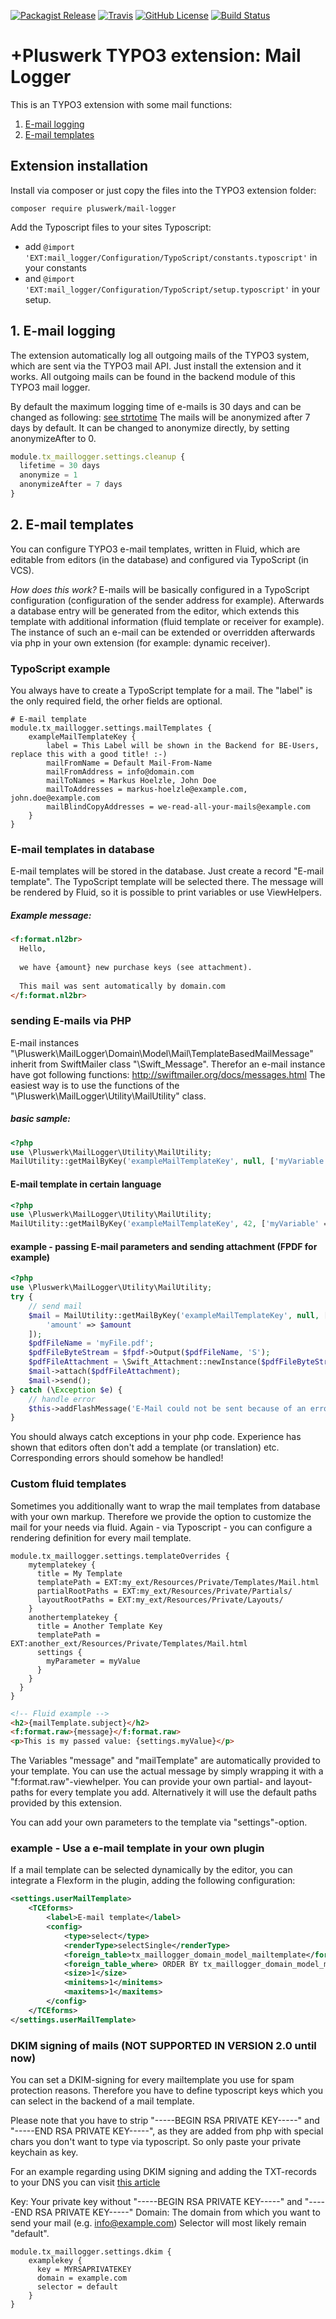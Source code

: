 [![Packagist Release](https://img.shields.io/packagist/v/pluswerk/mail-logger.svg?style=flat-square)](https://packagist.org/packages/pluswerk/mail-logger)
[![Travis](https://img.shields.io/travis/pluswerk/mail_logger.svg?style=flat-square)](https://travis-ci.org/pluswerk/mail_logger)
[![GitHub License](https://img.shields.io/github/license/pluswerk/mail_logger.svg?style=flat-square)](https://github.com/pluswerk/mail_logger/blob/master/LICENSE.txt)
[![Build Status](https://travis-ci.org/pluswerk/mail_logger.svg?branch=master)](https://travis-ci.org/pluswerk/mail_logger)

# +Pluswerk TYPO3 extension: Mail Logger

This is an TYPO3 extension with some mail functions:
1. [E-mail logging](#1-e-mail-logging)
2. [E-mail templates](#2-e-mail-templates)

## Extension installation

Install via composer or just copy the files into the TYPO3 extension folder:

```Shell
composer require pluswerk/mail-logger
```

Add the Typoscript files to your sites Typoscript:
- add `@import 'EXT:mail_logger/Configuration/TypoScript/constants.typoscript'` in your constants
- and `@import 'EXT:mail_logger/Configuration/TypoScript/setup.typoscript'` in your setup.

## 1. E-mail logging

The extension automatically log all outgoing mails of the TYPO3 system, which are sent via the TYPO3 mail API. Just install the extension and it works. All outgoing mails can be found in the backend module of this TYPO3 mail logger.

By default the maximum logging time of e-mails is 30 days and can be changed as following:
[see strtotime](http://php.net/manual/en/function.strtotime.php#refsect1-function.strtotime-examples)
The mails will be anonymized after 7 days by default. It can be changed to anonymize directly, by setting anonymizeAfter to 0.
```ts
module.tx_maillogger.settings.cleanup {
  lifetime = 30 days
  anonymize = 1
  anonymizeAfter = 7 days
}
```

## 2. E-mail templates

You can configure TYPO3 e-mail templates, written in Fluid, which are editable from editors (in the database) and configured via TypoScript (in VCS).

*How does this work?*
E-mails will be basically configured in a TypoScript configuration (configuration of the sender address for example).
Afterwards a database entry will be generated from the editor, which extends this template with additional information (fluid template or receiver for example).
The instance of such an e-mail can be extended or overridden afterwards via php in your own extension (for example: dynamic receiver).

### TypoScript example

You always have to create a TypoScript template for a mail. The "label" is the only required field, the orher fields are optional.

```typo3_typoscript
# E-mail template
module.tx_maillogger.settings.mailTemplates {
    exampleMailTemplateKey {
        label = This Label will be shown in the Backend for BE-Users, replace this with a good title! :-)
        mailFromName = Default Mail-From-Name
        mailFromAddress = info@domain.com
        mailToNames = Markus Hoelzle, John Doe
        mailToAddresses = markus-hoelzle@example.com, john.doe@example.com
        mailBlindCopyAddresses = we-read-all-your-mails@example.com
    }
}
```

### E-mail templates in database

E-mail templates will be stored in the database. Just create a record "E-mail template". The TypoScript template will be selected there.
The message will be rendered by Fluid, so it is possible to print variables or use ViewHelpers.

##### Example message: 

```html
<f:format.nl2br>
  Hello,
  
  we have {amount} new purchase keys (see attachment).
  
  This mail was sent automatically by domain.com
</f:format.nl2br>
```

### sending E-mails via PHP

E-mail instances "\\Pluswerk\\MailLogger\\Domain\\Model\\Mail\\TemplateBasedMailMessage" inherit from SwiftMailer class 
"\\Swift\_Message".
Therefor an e-mail instance have got following functions:  <http://swiftmailer.org/docs/messages.html>
The easiest way is to use the functions of the "\\Pluswerk\\MailLogger\\Utility\\MailUtility" class.

##### basic sample:

```php
<?php
use \Pluswerk\MailLogger\Utility\MailUtility;
MailUtility::getMailByKey('exampleMailTemplateKey', null, ['myVariable' => 'This mail was sent at ' . time(), 'myUser' => $myExtbaseUser])->send();
```

#### E-mail template in certain language

```php
<?php
use \Pluswerk\MailLogger\Utility\MailUtility;
MailUtility::getMailByKey('exampleMailTemplateKey', 42, ['myVariable' => 'This mail was sent at ' . time(), 'myUser' => $myExtbaseUser])->send();
```

#### example - passing E-mail parameters and sending attachment (FPDF for example)

```php
<?php
use \Pluswerk\MailLogger\Utility\MailUtility;
try {
    // send mail
    $mail = MailUtility::getMailByKey('exampleMailTemplateKey', null, [
        'amount' => $amount
    ]);
    $pdfFileName = 'myFile.pdf';
    $pdfFileByteStream = $fpdf->Output($pdfFileName, 'S');
    $pdfFileAttachment = \Swift_Attachment::newInstance($pdfFileByteStream, $pdfFileName, 'application/pdf');
    $mail->attach($pdfFileAttachment);
    $mail->send();
} catch (\Exception $e) {
    // handle error
    $this->addFlashMessage('E-Mail could not be sent because of an error: ' . $e->getMessage(), '', AbstractMessage::ERROR);
}
```

You should always catch exceptions in your php code. Experience has shown that editors often don't add a template (or translation) etc.
Corresponding errors should somehow be handled!

### Custom fluid templates
Sometimes you additionally want to wrap the mail templates from database with your own markup.
Therefore we provide the option to customize the mail for your needs via fluid.
Again - via Typoscript - you can configure a rendering definition for every mail template.

```typo3_typoscript
module.tx_maillogger.settings.templateOverrides {
    mytemplatekey {
      title = My Template
      templatePath = EXT:my_ext/Resources/Private/Templates/Mail.html
      partialRootPaths = EXT:my_ext/Resources/Private/Partials/
      layoutRootPaths = EXT:my_ext/Resources/Private/Layouts/
    }
    anothertemplatekey {
      title = Another Template Key
      templatePath = EXT:another_ext/Resources/Private/Templates/Mail.html
      settings {
        myParameter = myValue
      }
    }
  }
}
```

```html
<!-- Fluid example -->
<h2>{mailTemplate.subject}</h2>
<f:format.raw>{message}</f:format.raw>
<p>This is my passed value: {settings.myValue}</p>
```

The Variables "message" and "mailTemplate" are automatically provided to your template.
You can use the actual message by simply wrapping it with a "f:format.raw"-viewhelper.
You can provide your own partial- and layout-paths for every template you add.
Alternatively it will use the default paths provided by this extension.

You can add your own parameters to the template via "settings"-option.

### example - Use a e-mail template in your own plugin

If a mail template can be selected dynamically by the editor, you can integrate a Flexform in the plugin, 
adding the following configuration:

```xml
<settings.userMailTemplate>
    <TCEforms>
        <label>E-mail template</label>
        <config>
            <type>select</type>
            <renderType>selectSingle</renderType>
            <foreign_table>tx_maillogger_domain_model_mailtemplate</foreign_table>
            <foreign_table_where> ORDER BY tx_maillogger_domain_model_mailtemplate.title</foreign_table_where>
            <size>1</size>
            <minitems>1</minitems>
            <maxitems>1</maxitems>
        </config>
    </TCEforms>
</settings.userMailTemplate>
```

### DKIM signing of mails (NOT SUPPORTED IN VERSION 2.0 until now)

You can set a DKIM-signing for every mailtemplate you use for spam protection reasons.
Therefore you have to define typoscript keys which you can select in the backend of a mail template.

Please note that you have to strip "-----BEGIN RSA PRIVATE KEY-----" and "-----END RSA PRIVATE KEY-----", as they are added from php with special chars you don't want to type via typoscript.
So only paste your private keychain as key.

For an example regarding using DKIM signing and adding the TXT-records to your DNS you can visit [this article](https://support.rackspace.com/how-to/create-a-dkim-txt-record/)

Key: Your private key without "-----BEGIN RSA PRIVATE KEY-----" and "-----END RSA PRIVATE KEY-----"
Domain: The domain from which you want to send your mail (e.g. info@example.com)
Selector will most likely remain "default".

```typo3_typoscript
module.tx_maillogger.settings.dkim {
    examplekey {
      key = MYRSAPRIVATEKEY
      domain = example.com
      selector = default
    }
}
```
